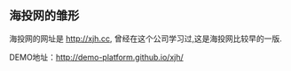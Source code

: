 ## 海投网的雏形

海投网的网址是 <http://xjh.cc>, 曾经在这个公司学习过,这是海投网比较早的一版.

DEMO地址：<http://demo-platform.github.io/xjh/>